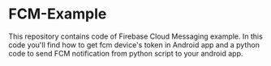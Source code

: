 # FCM-Example
This repository contains code of Firebase Cloud Messaging example. In this code you'll find how to get fcm device's token in Android app and a python code to send FCM notification from python script to your android app.
